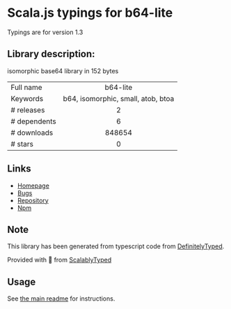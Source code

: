 
# Scala.js typings for b64-lite

Typings are for version 1.3

## Library description:
isomorphic base64 library in 152 bytes

|                    |                 |
| ------------------ | :-------------: |
| Full name          | b64-lite |
| Keywords           | b64, isomorphic, small, atob, btoa |
| # releases         | 2 |
| # dependents       | 6 |
| # downloads        | 848654 |
| # stars            | 0 |

## Links
- [Homepage](https://github.com/kevlened/b64-lite#readme)
- [Bugs](https://github.com/kevlened/b64-lite/issues)
- [Repository](https://github.com/kevlened/b64-lite)
- [Npm](https://www.npmjs.com/package/b64-lite)
    


## Note
This library has been generated from typescript code from [DefinitelyTyped](https://definitelytyped.org).

Provided with :purple_heart: from [ScalablyTyped](https://github.com/oyvindberg/ScalablyTyped)

## Usage
See [the main readme](../../readme.md) for instructions.


